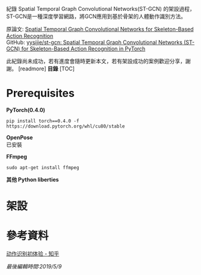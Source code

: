 紀錄 Spatial Temporal Graph Convolutional Networks(ST-GCN) 的架設過程，ST-GCN是一種深度學習網路，將GCN應用到基於骨架的人體動作識別方法。

原論文: [Spatial Temporal Graph Convolutional Networks for Skeleton-Based Action Recognition](https://arxiv.org/abs/1801.07455)  
GitHub: [yysijie/st-gcn: Spatial Temporal Graph Convolutional Networks (ST-GCN) for Skeleton-Based Action Recognition in PyTorch](https://github.com/yysijie/st-gcn)

此紀錄尚未成功，若有進度會隨時更新本文，若有架設成功的案例歡迎分享，謝謝。
[readmore]
**目錄**
[TOC]
# Prerequisites
**PyTorch(0.4.0)**  
```shell
pip install torch==0.4.0 -f https://download.pytorch.org/whl/cu80/stable
```

**OpenPose**  
已安裝

**FFmpeg**  
```shell
sudo apt-get install ffmpeg
```

**其他 Python liberties**

# 架設


# 參考資料
[动作识别初体验 - 知乎](https://zhuanlan.zhihu.com/p/40574587)

*最後編輯時間:2019/5/9*
<!--tags:
環境架設, 機器學習
-->
<!--stackedit_data:
eyJwcm9wZXJ0aWVzIjoidGFnczogJ+eSsOWig+aetuiorSwg5q
mf5Zmo5a2457+SJ1xuIiwiaGlzdG9yeSI6Wy0xNzMyNzk5NTI0
LDUzNzYzMDQ3NCwyNjU3NTg2MDIsLTI5Nzk1OTgxMywtNjkyOD
M0MTM0XX0=
-->